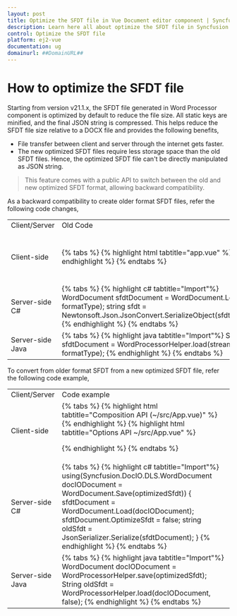 ```yaml
---
layout: post
title: Optimize the SFDT file in Vue Document editor component | Syncfusion
description: Learn here all about optimize the SFDT file in Syncfusion Vue Document editor component of Syncfusion Essential JS 2 and more.
control: Optimize the SFDT file
platform: ej2-vue
documentation: ug
domainurl: ##DomainURL##
---
```


# How to optimize the SFDT file

Starting from version v21.1.x, the SFDT file generated in Word Processor component is optimized by default to reduce the file size. All static keys are minified, and the final JSON string is compressed. This helps reduce the SFDT file size relative to a DOCX file and provides the following benefits,
* File transfer between client and server through the internet gets faster.
* The new optimized SFDT files require less storage space than the old SFDT files.
Hence, the optimized SFDT file can't be directly manipulated as JSON string.

> This feature comes with a public API to switch between the old and new optimized SFDT format, allowing backward compatibility.

As a backward compatibility to create older format SFDT files, refer the following code changes,

<table>
<tr>
<td>Client/Server</td><td>Old Code</td><td>New Code from v21.1.x</td>
</tr>
<tr>
<td>Client-side</td>
<td>
{% tabs %}
{% highlight html tabtitle="app.vue" %}
<template>
  <ejs-documenteditorcontainer></ejs-documenteditorcontainer>
</template>
{% endhighlight %}
{% endtabs %}
</td>
<td>
{% tabs %}
{% highlight html tabtitle="Composition API (~/src/App.vue)" %}
<template>
    <ejs-documenteditorcontainer :documentEditorSettings="settings"></ejs-documenteditorcontainer>
</template>
<script setup>
import { DocumentEditorContainerComponent as EjsDocumenteditorcontainer } from '@syncfusion/ej2-vue-documenteditor';

const settings = {optimizeSfdt: false};
</script>
{% endhighlight %}
{% highlight html tabtitle="Options API ~/src/App.vue" %}
<template>
    <ejs-documenteditorcontainer :documentEditorSettings="settings"></ejs-documenteditorcontainer>
</template>
<script>
import { DocumentEditorContainerComponent } from '@syncfusion/ej2-vue-documenteditor';

export default {
    name: "App",
    components: {
        "ejs-documenteditorcontainer": DocumentEditorContainerComponent
    },
    data: function () {
        return {
            settings: {optimizeSfdt: false}
        };
    },
};
</script>
{% endhighlight %}
{% endtabs %}
</td>
</tr>
<tr>
<td>Server-side C#</td>
<td>
{% tabs %} 
{% highlight c# tabtitle="Import"%}
WordDocument sfdtDocument = WordDocument.Load(stream, formatType);
string sfdt = Newtonsoft.Json.JsonConvert.SerializeObject(sfdtDocument);
{% endhighlight %}
{% endtabs %}
</td>
<td>
{% tabs %} 
{% highlight c# tabtitle="Import"%}
WordDocument sfdtDocument = WordDocument.Load(stream, formatType);
sfdtDocument.OptimizeSfdt = false;
string sfdt = Newtonsoft.Json.JsonConvert.SerializeObject(sfdtDocument);
{% endhighlight %}
{% endtabs %}
</td>
</tr>
<tr>
<td>Server-side Java</td>
<td>
{% tabs %} 
{% highlight java tabtitle="Import"%}
String sfdtDocument = WordProcessorHelper.load(stream, formatType);
{% endhighlight %}
{% endtabs %}
</td>
<td>
{% tabs %} 
{% highlight java tabtitle="Import"%}
String sfdtDocument = WordProcessorHelper.load(stream, formatType, false);
{% endhighlight %}
{% endtabs %}
</td>
</tr>
</table>

To convert from older format SFDT from a new optimized SFDT file, refer the following code example,

<table>
<tr>
<td>Client/Server</td><td>Code example</td>
</tr>
<tr>
<td>Client-side</td>
<td>
{% tabs %}
{% highlight html tabtitle="Composition API (~/src/App.vue)" %}
<template>
    <ejs-documenteditorcontainer :documentEditorSettings="settings"></ejs-documenteditorcontainer>
</template>
<script setup>
import { DocumentEditorContainerComponent as EjsDocumenteditorcontainer } from '@syncfusion/ej2-vue-documenteditor';

const settings = {optimizeSfdt: false};
</script>
{% endhighlight %}
{% highlight html tabtitle="Options API ~/src/App.vue" %}
<template>
    <ejs-documenteditorcontainer :documentEditorSettings="settings"></ejs-documenteditorcontainer>
</template>
<script>
import { DocumentEditorContainerComponent } from '@syncfusion/ej2-vue-documenteditor';

export default {
    name: "App",
    components: {
        "ejs-documenteditorcontainer": DocumentEditorContainerComponent
    },
    data: function () {
        return {
            settings: {optimizeSfdt: false}
        };
    },
};
</script>
{% endhighlight %}
{% endtabs %}
</td>
</tr>
<tr>
<td>Server-side C#</td>
<td>
{% tabs %} 
{% highlight c# tabtitle="Import"%}
using(Syncfusion.DocIO.DLS.WordDocument docIODocument = WordDocument.Save(optimizedSfdt)) {
sfdtDocument = WordDocument.Load(docIODocument);
sfdtDocument.OptimizeSfdt = false;
string oldSfdt = JsonSerializer.Serialize(sfdtDocument);
}
{% endhighlight %}
{% endtabs %}
</td>
</tr>
<tr>
<td>Server-side Java</td>
<td>
{% tabs %} 
{% highlight java tabtitle="Import"%}
WordDocument docIODocument = WordProcessorHelper.save(optimizedSfdt);
String oldSfdt = WordProcessorHelper.load(docIODocument, false);
{% endhighlight %}
{% endtabs %}
</td>
</tr>
</table>